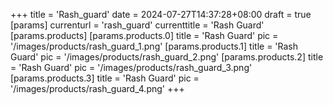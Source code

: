 +++
title = 'Rash_guard'
date = 2024-07-27T14:37:28+08:00
draft = true
[params]
  currenturl = 'rash_guard'
  currenttitle = 'Rash Guard'
  [params.products]
    [params.products.0]
      title = 'Rash Guard'
      pic = '/images/products/rash_guard_1.png'
    [params.products.1]
      title = 'Rash Guard'
      pic = '/images/products/rash_guard_2.png'
    [params.products.2]
      title = 'Rash Guard'
      pic = '/images/products/rash_guard_3.png'
    [params.products.3]
      title = 'Rash Guard'
      pic = '/images/products/rash_guard_4.png'
+++
